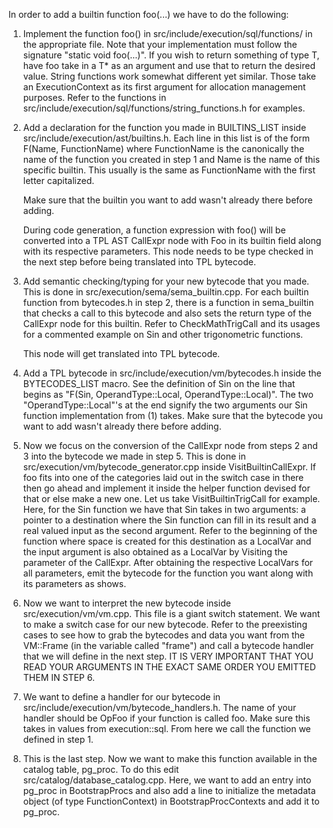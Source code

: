 In order to add a builtin function foo(...) we have to do the following:
1) Implement the function foo() in src/include/execution/sql/functions/ in the appropriate file. Note that your
    implementation must follow the signature "static void foo(...)". If you wish to return something of type T,
    have foo take in a T* as an argument and use that to return the desired value.
    String functions work somewhat different yet similar. Those take an ExecutionContext as its first argument for
    allocation management purposes. Refer to the functions in src/include/execution/sql/functions/string_functions.h
    for examples.

2) Add a declaration for the function you made in BUILTINS_LIST inside src/include/execution/ast/builtins.h. Each line
    in this list is of the form F(Name, FunctionName) where FunctionName is the canonically the name of the function you
    created in step 1 and Name is the name of this specific builtin. This usually is the same as FunctionName with the
    first letter capitalized.

    Make sure that the builtin you want to add wasn't already there before adding.

   During code generation, a function expression with foo() will be converted into a TPL AST CallExpr node with
   Foo in its builtin field along with its respective parameters. This node needs to be type checked in the next step
   before being translated into TPL bytecode.

3) Add semantic checking/typing for your new bytecode that you made. This is done in src/execution/sema/sema_builtin.cpp.
    For each builtin function from bytecodes.h in step 2, there is a function in sema_builtin that checks a call to this
    bytecode and also sets the return type of the CallExpr node for this builtin. Refer to CheckMathTrigCall
    and its usages for a commented example on Sin and other trigonometric functions.

    This node will get translated into TPL bytecode.

5) Add a TPL bytecode in src/include/execution/vm/bytecodes.h inside the BYTECODES_LIST macro. See the
   definition of Sin on the line that begins as "F(Sin, OperandType::Local, OperandType::Local)". The two
   "OperandType::Local"'s at the end signify the two arguments our Sin function implementation from (1) takes.
   Make sure that the bytecode you want to add wasn't already there before adding.

6) Now we focus on the conversion of the CallExpr node from steps 2 and 3 into the bytecode we made in step 5. This
    is done in src/execution/vm/bytecode_generator.cpp inside VisitBuiltinCallExpr. If foo fits into one of the categories
    laid out in the switch case in there then go ahead and implement it inside the helper function devised for that or
    else make a new one.
    Let us take VisitBuiltinTrigCall for example. Here, for the Sin function we have that Sin
    takes in two arguments: a pointer to a destination where the Sin function can fill in its result and a real valued
    input as the second argument. Refer to the beginning of the function where space is created for this destination as
    a LocalVar and the input argument is also obtained as a LocalVar by Visiting the parameter of the CallExpr.
    After obtaining the respective LocalVars for all parameters, emit the bytecode for the function you want along with
    its parameters as shows.

7) Now we want to interpret the new bytecode inside src/execution/vm/vm.cpp. This file is a giant switch statement.
    We want to make a switch case for our new bytecode. Refer to the preexisting cases to see how to grab the bytecodes
    and data you want from the VM::Frame (in the variable called "frame") and call a bytecode handler that we will define
    in the next step.
    IT IS VERY IMPORTANT THAT YOU READ YOUR ARGUMENTS IN THE EXACT SAME ORDER YOU EMITTED THEM IN STEP 6.

8) We want to define a handler for our bytecode in src/include/execution/vm/bytecode_handlers.h.
    The name of your handler should be OpFoo if your function is called foo. Make sure this takes in values from
    execution::sql. From here we call the function we defined in step 1.

9) This is the last step. Now we want to make this function available in the catalog table, pg_proc. To do this edit
    src/catalog/database_catalog.cpp. Here, we want to add an entry into pg_proc in BootstrapProcs and also add a line
    to initialize the metadata object (of type FunctionContext) in BootstrapProcContexts and add it to pg_proc.
